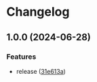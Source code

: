 # Changelog

## 1.0.0 (2024-06-28)


### Features

* release ([31e613a](https://github.com/LupuC/elixio_uninstaller/commit/31e613a7249aed6281069facf760e0519b6a7082))

